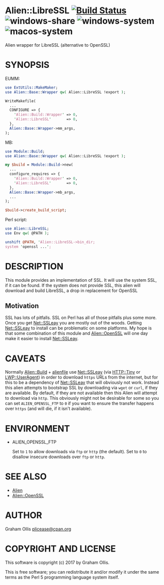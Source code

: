 # Alien::LibreSSL [![Build Status](https://secure.travis-ci.org/plicease/Alien-LibreSSL.png)](http://travis-ci.org/plicease/Alien-LibreSSL) ![windows-share](https://github.com/plicease/Alien-LibreSSL/workflows/windows-share/badge.svg) ![windows-system](https://github.com/plicease/Alien-LibreSSL/workflows/windows-system/badge.svg) ![macos-system](https://github.com/plicease/Alien-LibreSSL/workflows/macos-system/badge.svg)

Alien wrapper for LibreSSL (alternative to OpenSSL)

# SYNOPSIS

EUMM:

```perl
use ExtUtils::MakeMaker;
use Alien::Base::Wrapper qw( Alien::LibreSSL !export );

WriteMakefile(
  ...
  CONFIGURE => {
    'Alien::Build::Wrapper' => 0,
    'Alien::LibreSSL'       => 0,
  },
  Alien::Base::Wrapper->mm_args,
);
```

MB:

```perl
use Module::Build;
use Alien::Base::Wrapper qw( Alien::LibreSSL !export );

my $build = Module::Build->new(
  ...
  configure_requires => {
    'Alien::Build::Wrapper' => 0,
    'Alien::LibreSSL'       => 0,
  },
  Alien::Base::Wrapper->mb_args,
  ...
);

$build->create_build_script;
```

Perl script:

```perl
use Alien::LibreSSL;
use Env qw( @PATH );

unshift @PATH, 'Alien::LibreSSL->bin_dir;
system 'openssl ...';
```

# DESCRIPTION

This module provides an implementation of SSL.  It will use the system
SSL, if it can be found.  If the system does not provide SSL, this alien
will download and build LibreSSL, a drop in replacement for OpenSSL

## Motivation

SSL has lots of pitfalls.  SSL on Perl has all of those pitfalls plus some
more.  Once you get [Net::SSLeay](https://metacpan.org/pod/Net::SSLeay) you are mostly out of the woods.  Getting
[Net::SSLeay](https://metacpan.org/pod/Net::SSLeay) to install can be problematic on some platforms.  My hope is that
some combination of this module and [Alien::OpenSSL](https://metacpan.org/pod/Alien::OpenSSL) will one day make it easier
to install [Net::SSLeay](https://metacpan.org/pod/Net::SSLeay).

# CAVEATS

Normally [Alien::Build](https://metacpan.org/pod/Alien::Build) + [alienfile](https://metacpan.org/pod/alienfile) use [Net::SSLeay](https://metacpan.org/pod/Net::SSLeay) (via [HTTP::Tiny](https://metacpan.org/pod/HTTP::Tiny) or
[LWP::UserAgent](https://metacpan.org/pod/LWP::UserAgent)) in order to download `https` URLs from the internet, but for
this to be a dependency of [Net::SSLeay](https://metacpan.org/pod/Net::SSLeay) that will obviously not work.  Instead
this alien attempts to bootstrap SSL by downloading via `wget` or `curl`, if
they are available.  By default, if they are not available then this Alien will
attempt to download via `http`.  This obviously might not be desirable for some
so you can set `ALIEN_OPENSSL_FTP` to `0` if you want to ensure the transfer
happens over `https` (and will die, if it isn't available).

# ENVIRONMENT

- ALIEN\_OPENSSL\_FTP

    Set to `1` to allow downloads via `ftp` or `http` (the default).
    Set to `0` to disallow insecure downloads over `ftp` or `http`.

# SEE ALSO

- [Alien](https://metacpan.org/pod/Alien)
- [Alien::OpenSSL](https://metacpan.org/pod/Alien::OpenSSL)

# AUTHOR

Graham Ollis <plicease@cpan.org>

# COPYRIGHT AND LICENSE

This software is copyright (c) 2017 by Graham Ollis.

This is free software; you can redistribute it and/or modify it under
the same terms as the Perl 5 programming language system itself.
